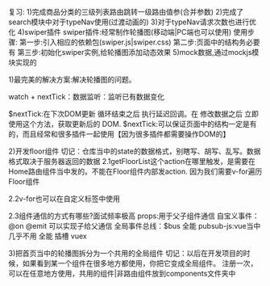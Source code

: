 复习:
1)完成商品分类的三级列表路由跳转一级路由值参(合并参数)
2)完成了search模块中对于typeNav使用(过渡动画的)
3)对于typeNav请求次数也进行优化
4)swiper插件
swiper插件:经常制作轮播图(移动端|PC端也可以使用)
使用步骤:
第一步:引入相应的依赖包(swiper.js|swiper.css)
第二步:页面中的结构务必要有
第三步:初始化swiper实例,给轮播图添加动态效果
5)mock数据,通过mockjs模块实现的


1)最完美的解决方案:解决轮播图的问题。

watch + nextTick：数据监听：监听已有数据变化

$nextTick:在下次DOM更新 循环结束之后 执行延迟回调。在 修改数据之后  立即使用这个方法，获取更新后的 DOM.
$nextTick:可以保证页面中的结构一定是有的，而且经常和很多插件一起使用【因为很多插件都需要操作DOM的】


2)开发floor组件
切记：仓库当中的state的数据格式，别瞎写、胡写、乱写。数据格式取决于服务器返回的数据
2.1getFloorList这个action在哪里触发，是需要在Home路由组件当中发的。不能在Floor组件内部发action.
因为我们需要v-for遍历Floor组件

2.2v-for也可以在自定义标签中使用

2.3组件通信的方式有哪些?面试频率极高
props:用于父子组件通信
自宝义事件：@on @emit 可以实现子给父通信
全局事件总线：$bus 全能
pubsub-js:vue当中几乎不用 全能
插槽
vuex


3)把首页当中的轮播图拆分为一个共用的全局组件
切记：以后在开发项目的时候，如果看到某一个组件在很多地方都使用，你把它变成全局组件。
注册一次，可以在任意地方使用，共用的组件|非路由组件放到components文件夹中
